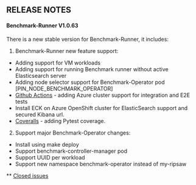 
## RELEASE NOTES

#### Benchmark-Runner V1.0.63

There is a new stable version for Benchmark-Runner, it includes:

1. Benchmark-Runner new feature support:

* Adding support for VM workloads
* Adding support for running Benchmark runner without active Elasticsearch server
* Adding node selector support for Benchmark-Operator pod [PIN_NODE_BENCHMARK_OPERATOR]
* [Github Actions](https://github.com/redhat-performance/benchmark-runner/runs/3169383450?check_suite_focus=true) - adding Azure cluster support for integration and E2E tests
* Install ECK on Azure OpenShift cluster for ElasticSearch support and secured Kibana url.
* [Coveralls](https://coveralls.io/github/redhat-performance/benchmark-runner?branch=main) - adding Pytest coverage.

2. Support major Benchmark-Operator changes:

* Install using make deploy
* Support benchmark-controller-manager pod
* Support UUID per workload
* Support new namespace benchmark-operator instead of my-ripsaw


** [Closed issues](https://github.com/redhat-performance/benchmark-runner/issues?q=is%3Aissue+is%3Aclosed)
